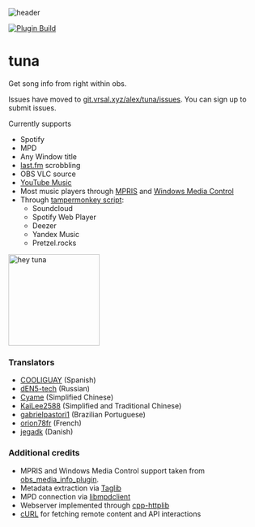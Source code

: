 ![header](./preview.png "tuna running on obs linux")

[![Plugin Build](https://github.com/univrsal/tuna/actions/workflows/main.yml/badge.svg)](https://github.com/univrsal/tuna/actions/workflows/main.yml)

# tuna
Get song info from right within obs.

Issues have moved to [git.vrsal.xyz/alex/tuna/issues](https://git.vrsal.xyz/alex/tuna/issues). You can sign up to submit issues.
    
Currently supports
- Spotify
- MPD
- Any Window title
- [last.fm](https://last.fm) scrobbling
- OBS VLC source
- [YouTube Music](https://github.com/th-ch/youtube-music)
- Most music players through [MPRIS](https://specifications.freedesktop.org/mpris-spec/latest/) and [Windows Media Control](https://learn.microsoft.com/en-us/uwp/api/windows.media.control?view=winrt-19041)
- Through [tampermonkey script](https://github.com/univrsal/tuna/raw/master/deps/tuna_browser.user.js):
    - Soundcloud 
    - Spotify Web Player
    - Deezer
    - Yandex Music
    - Pretzel.rocks

<img src="src/gui/images/tuna.png" alt="hey tuna" width="180px">

### Translators
- [COOLIGUAY](https://github.com/COOLIGUAY) (Spanish) 
- [dEN5-tech](https://github.com/dEN5-tech) (Russian)
- [Cyame](https://github.com/Cyame) (Simplified Chinese) 
- [KaiLee2588](https://github.com/KaiLee2588) (Simplified and Traditional Chinese) 
- [gabrielpastori1](https://github.com/gabrielpastori1) (Brazilian Portuguese) 
- [orion78fr](https://github.com/orion78fr) (French) 
- [jegadk](https://obsproject.com/forum/members/jegadk.185246/) (Danish) 

### Additional credits

- MPRIS and Windows Media Control support taken from [obs_media_info_plugin](https://github.com/rmoalic/obs_media_info_plugin).
- Metadata extraction via [Taglib](https://taglib.org/)
- MPD connection via [libmpdclient](https://musicpd.org/libs/libmpdclient/)
- Webserver implemented through [cpp-httplib](https://github.com/yhirose/cpp-httplib)
- [cURL](https://curl.se) for fetching remote content and API interactions
